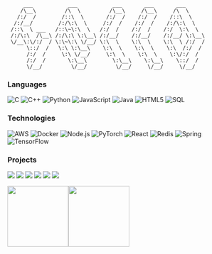          ___           ___           ___       ___       ___     
        /\__\         /\  \         /\__\     /\__\     /\  \    
       /:/  /        /::\  \       /:/  /    /:/  /    /::\  \   
      /:/__/        /:/\:\  \     /:/  /    /:/  /    /:/\:\  \  
     /::\  \ ___   /::\~\:\  \   /:/  /    /:/  /    /:/  \:\  \ 
     /:/\:\  /\__\ /:/\:\ \:\__\ /:/__/    /:/__/    /:/__/ \:\__\
     \/__\:\/:/  / \:\~\:\ \/__/ \:\  \    \:\  \    \:\  \ /:/  /
          \::/  /   \:\ \:\__\    \:\  \    \:\  \    \:\  /:/  / 
          /:/  /     \:\ \/__/     \:\  \    \:\  \    \:\/:/  /  
          /:/  /       \:\__\        \:\__\    \:\__\    \::/  /   
          \/__/         \/__/         \/__/     \/__/     \/__/ 


### Languages

![C](https://img.shields.io/badge/-C-000?&logo=C)
![C++](https://img.shields.io/badge/-C++-000?&logo=c%2b%2b&logoColor=00599C)
![Python](https://img.shields.io/badge/-Python-000?&logo=Python)
![JavaScript](https://img.shields.io/badge/-JavaScript-000?&logo=JavaScript)
![Java](https://img.shields.io/badge/-Java-000?&logo=Java&logoColor=007396)
![HTML5](https://img.shields.io/badge/-HTML-000?&logo=HTML5)
![SQL](https://img.shields.io/badge/-SQL-000?&logo=MySQL)
<!-- ![React](https://img.shields.io/badge/-React-000?&logo=React) -->
### Technologies

![AWS](https://img.shields.io/badge/-AWS-000?&logo=Amazon-AWS&logoColor=F90)
![Docker](https://img.shields.io/badge/-Docker-000?&logo=Docker)
![Node.js](https://img.shields.io/badge/-Node.js-000?&logo=node.js)
![PyTorch](https://img.shields.io/badge/-PyTorch-000?&logo=PyTorch)
![React](https://img.shields.io/badge/-React-000?&logo=React)
![Redis](https://img.shields.io/badge/-Redis-000?&logo=Redis)
![Spring](https://img.shields.io/badge/-Spring-000?&logo=Spring)
![TensorFlow](https://img.shields.io/badge/-TensorFlow-000?&logo=TensorFlow)
<!-- ![Kubernetes](https://img.shields.io/badge/-Kubernetes-000?&logo=Kubernetes) -->
<!-- ![Linux](https://img.shields.io/badge/-Linux-000?&logo=Linux) -->

### Projects

[![](https://img.shields.io/badge/-🧬%20Traffic%20Locale-000)](https://github.com/PavanNVSS/Traffic_Locale)
[![](https://img.shields.io/badge/-🦠%20Login-Management-%20OpenCV-000)](https://github.com/PavanNVSS/Register-Login-Using-Face-Detection)
[![](https://img.shields.io/badge/-📝%20Game%20Terminus-000)](https://github.com/PavanNVSS/Game_Terminus_C)
[![](https://img.shields.io/badge/-🔬%20Identity%20Fraud-000)](https://github.com/PavanNVSS/C2_Hackathon_Identity_Fraud)
[![](https://img.shields.io/badge/-🛰%20MeloManiacs-000)](https://github.com/PavanNVSS/Hackathon_Melomaniacs)
[![](https://img.shields.io/badge/-🔊%20Multi%20Type%20Scheduler-000)](https://github.com/PavanNVSS/Multi-Type-Scheduler/tree/main/Code)
<!-- [![](https://img.shields.io/badge/-🗺%20PokémonGo%20Map-000)](https://github.com/adamalston/PokemonGo-Map) -->

<!-- ### Machine Learning Projects

[![](https://img.shields.io/badge/-🏠%20HousePrice%20Pred-000)](https://github.com/PavanNVSS/ML_HousePricePred_Regressor)
[![](https://img.shields.io/badge/-💲%20Big-Mart%20Sales%20AnalysisPrediction-000)](https://github.com/PavanNVSS/BigMart-Sales-Analysis-and-Prediction)
[![](https://img.shields.io/badge/-🗂%20Packet%20Sniffing%20%26%20Spoofing-000)](https://github.com/adamalston/Packet-Sniffing-and-Spoofing)
[![](https://img.shields.io/badge/-💉%20SQL%20Injection-000)](https://github.com/adamalston/SQL-Injection)
[![](https://img.shields.io/badge/-🛡%20Spectre%20%26%20Meltdown-000)](https://github.com/adamalston/Meltdown-Spectre)
[![](https://img.shields.io/badge/-🌐%20Network%20Tools-000)](https://github.com/adamalston/Network-Tools) -->

<a href="[(https://www.linkedin.com/in/pavan-sastry-nvss-771953225/)]"><img height="137px" src="https://github-readme-stats.vercel.app/api?username=PavanNVSS&hide_title=true&hide_border=true&show_icons=true&include_all_commits=true&count_private=true&line_height=21&text_color=000&icon_color=000&bg_color=0,ea6161,ffc64d,fffc4d,52fa5a&theme=graywhite" /><!-- wi*quL3fcV --><img height="137px" src="https://github-readme-stats.vercel.app/api/top-langs/?username=PavanNVSS&hide=html&hide_title=true&hide_border=true&layout=compact&langs_count=6&exclude_repo=comp426,Redventures-Movie-Quotes&text_color=000&icon_color=fff&bg_color=0,52fa5a,4dfcff,c64dff&theme=graywhite" /></a>
